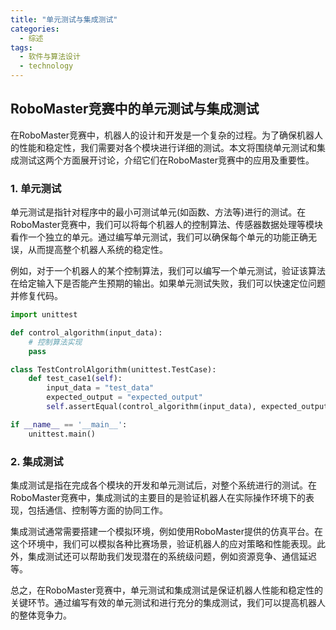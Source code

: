 ```yaml
---  
title: "单元测试与集成测试"  
categories:  
  - 综述  
tags: 
  - 软件与算法设计 
  - technology  
---  
```


## RoboMaster竞赛中的单元测试与集成测试

在RoboMaster竞赛中，机器人的设计和开发是一个复杂的过程。为了确保机器人的性能和稳定性，我们需要对各个模块进行详细的测试。本文将围绕单元测试和集成测试这两个方面展开讨论，介绍它们在RoboMaster竞赛中的应用及重要性。

### 1. 单元测试

单元测试是指针对程序中的最小可测试单元(如函数、方法等)进行的测试。在RoboMaster竞赛中，我们可以将每个机器人的控制算法、传感器数据处理等模块看作一个独立的单元。通过编写单元测试，我们可以确保每个单元的功能正确无误，从而提高整个机器人系统的稳定性。

例如，对于一个机器人的某个控制算法，我们可以编写一个单元测试，验证该算法在给定输入下是否能产生预期的输出。如果单元测试失败，我们可以快速定位问题并修复代码。

```python
import unittest

def control_algorithm(input_data):
    # 控制算法实现
    pass

class TestControlAlgorithm(unittest.TestCase):
    def test_case1(self):
        input_data = "test_data"
        expected_output = "expected_output"
        self.assertEqual(control_algorithm(input_data), expected_output)

if __name__ == '__main__':
    unittest.main()
```

### 2. 集成测试

集成测试是指在完成各个模块的开发和单元测试后，对整个系统进行的测试。在RoboMaster竞赛中，集成测试的主要目的是验证机器人在实际操作环境下的表现，包括通信、控制等方面的协同工作。

集成测试通常需要搭建一个模拟环境，例如使用RoboMaster提供的仿真平台。在这个环境中，我们可以模拟各种比赛场景，验证机器人的应对策略和性能表现。此外，集成测试还可以帮助我们发现潜在的系统级问题，例如资源竞争、通信延迟等。

总之，在RoboMaster竞赛中，单元测试和集成测试是保证机器人性能和稳定性的关键环节。通过编写有效的单元测试和进行充分的集成测试，我们可以提高机器人的整体竞争力。 
